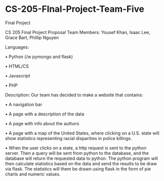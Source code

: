 # CS-205-FInal-Project-Team-Five
Final Project

CS 205 Final Project Proposal
Team Members: Yousef Khan, Isaac Lee, Grace Bart, Phillip Nguyen

Languages:

• Python (/w pymongo and flask)

• HTML/CS

• Javascript

• PHP



Description:
Our team has decided to make a website that contains:

• A navigation bar

• A page with a description of the data

• A page with info about the authors

• A page with a map of the United States, where clicking on a U.S. state will show
statistics representing racial disparities in police killings.

▪ When the user clicks on a state, a http request is sent to the python server.
Then a query will be sent from python to the database, and the database will
return the requested data to python. The python program will then calculate
statistics based on the data and send the results to be draw via flask. The
statistics will them be drawn using flask in the form of pie charts and numeric
values.
